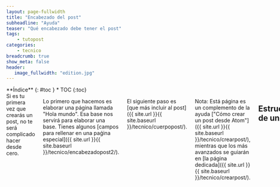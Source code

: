 ```yaml
---
layout: page-fullwidth
title: "Encabezado del post"
subheadline: "Ayuda"
teaser: "Qué encabezado debe tener el post"
tags:
    - tutopost
categories:
    - tecnico
breadcrumb: true
show_meta: false
header:
   image_fullwidth: "edition.jpg"
---
```

<div class="row">
<div class="medium-4 medium-push-8 columns" markdown="1">
<div class="panel radius" markdown="1">
**Índice**
{: #toc }
*  TOC
{:toc}
</div>
</div><!-- /.medium-4.columns -->

<div class="medium-8 medium-pull-4 columns" markdown="1">
Si es tu primera vez que crearás un post, no te será complicado hacer desde cero.

Lo primero que hacemos es elaborar una página llamada "Hola mundo". Esa base nos servirá para elaborar una base. Tienes algunos [campos para rellenar en una paǵina especial]({{ site.url }}{{ site.baseurl }}/tecnico/encabezadopost2/).

El siguiente paso es [que más incluir al post]({{ site.url }}{{ site.baseurl }}/tecnico/cuerpopost/).

Nota: Está página es un complemento de la ayuda ["Cómo crear un post desde Atom"]({{ site.url }}{{ site.baseurl }}/tecnico/crearpost/), mientras que los más avanzados se guiarán en [la página dedicada]({{ site.url }}{{ site.baseurl }}/tecnico/crearpost/).

## Estructura de un post
Al crear un archivo 12-12-titulo.md, tendrás que presentar el título y otras partes para mostrar en la publicación (categorías y etiquetas). Las carpetas y categorías lo encontarás en [la página dedicada]({{ site.url }}{{ site.baseurl }}/tecnico/folders/).

~~~
---
layout: page
#
# Contenido
#
title: "Hola mundo"
subheadline: "Subtítulo"
teaser: "Descripción"
meta_description: "Palabras claves"
categories:
  - tutoriales
tags:
  - mitag
#
# Estilo
#
---
{% include alert success='Esta página es un extracto de la serie de tutoriales, <a href="/tutopost">Tutopost</a>, para desarrollo en Jekyll' %}

Cuerpo del texto
~~~

### Con una imagen de fondo

Eso es opcional, añade una imagen para decorar el contenido. El resultado sería [decorativo]({{ site.url }}{{ site.baseurl }}/header/).

~~~
---
layout: page
#
# Contenido
#
title: "Hola mundo"
subheadline: "Subtítulo"
teaser: "Descripción"
meta_description: "Palabras claves"
categories:
  - tutoriales
tags:
  - mitag
#
# Estilo
#
image:
    title: title_image.jpg
    thumb: thumbnail_image.jpg
    homepage: header_homepage_13.jpg
    caption: Image by Phlow
    caption_url: "http://phlow.de/"
---
Cuerpo del texto
~~~

### Vídeo de fondo
También puedes usar una vídeo de fondo. Muy adecuado a presentar una grabación sin recurrir demasiado al texto.

~~~
---
layout: video
#
# Contenido
#
title: "Hola mundo"
subheadline: "Subtítulo"
teaser: "Descripción"
meta_description: "Palabras claves"
categories:
  - tutoriales
tags:
  - mitag
  - video
#
# Estilo
#
iframe: "<iframe width='970' height='546' src='//www.youtube.com/embed/12345678' frameborder='0' allowfullscreen></iframe>"
video:
    embedURL: ""
    contentURL: ""
    thumbnailUrl: ""
---
Cuerpo del texto
~~~

## Extra

### Para manual, columna adicional
Añade:
~~~
sidebar: right
~~~

### Línea debajo del encabezado

Si quieres añadir un línea debajo del encabezado, define al iniciar el texto como:

`subheadline:  "Subheadline"`

### Miga de pan

Para añadir una miga de pan o [breadcrumbs](https://es.wikipedia.org/wiki/Miga_de_pan_(inform%C3%A1tica)), añade:

{% highlight html %}
breadcrumb: true
{% endhighlight %}

### Comentarios

Puedes usar comentarios con *Feeling Responsive* cortesía de Disqus. Si usas Disqus-Comments abre `config.yml` y establece en el `disqus_shortname`. [Sitio web de Disqus ›](https://disqus.com/websites/)

Por defecto, están desactivados y puedes personalizar en `config.yml`. Para **activar comentarios** añade el código `comments: true` debajo de `layout: page`.

<small markdown="1">[Ir al índice](#toc)</small>
{: .text-right }

<a class="radius button small" href="{{ site.url }}{{ site.baseurl }}/cuerpopost/">Ver información del cuerpo del post ›</a>

## Lectura adicional
* [Documentación de Jekyll](https://jekyllrb.com/docs/posts/).
* [Columnas]({{ site.url }}{{ site.baseurl }}/tecnico/columnas/).

</div><!-- /.medium-8.columns -->
</div><!-- /.row -->
